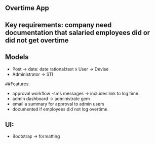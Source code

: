 ## Overtime App

## Key requirements: company need documentation that salaried employees did or did not get overtime

## Models
- Post -> date: date rational:text
x User -> Devise
- Administrator -> STI

##Features:
- approval workflow
-sms messages -> includes link to log time.
- admin dashboard -> administrate gem
- email a summary for approval to admin users
- documented if employees did not log overtime.

## UI:
- Bootstrap -> formatting